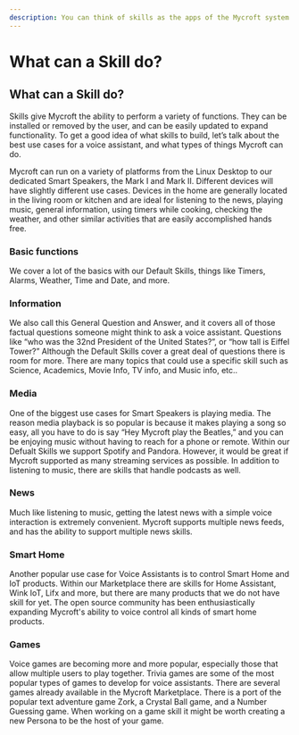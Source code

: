 ```yaml
---
description: You can think of skills as the apps of the Mycroft system.
---
```


# What can a Skill do?

## What can a Skill do?

Skills give Mycroft the ability to perform a variety of functions. They can be installed or removed by the user, and can be easily updated to expand functionality. To get a good idea of what skills to build, let’s talk about the best use cases for a voice assistant, and what types of things Mycroft can do. 

Mycroft can run on a variety of platforms from the Linux Desktop to our dedicated Smart Speakers, the Mark I and Mark II. Different devices will have slightly different use cases. Devices in the home are generally located in the living room or kitchen and are ideal for listening to the news, playing music, general information, using timers while cooking, checking the weather, and other similar activities that are easily accomplished hands free. 

### Basic functions

We cover a lot of the basics with our Default Skills, things like Timers, Alarms, Weather, Time and Date, and more.

### Information

We also call this General Question and Answer, and it covers all of those factual questions someone might think to ask a voice assistant. Questions like “who was the 32nd President of the United States?”, or “how tall is Eiffel Tower?” Although the Default Skills cover a great deal of questions there is room for more. There are many topics that could use a specific skill such as Science, Academics, Movie Info, TV info, and Music info, etc..

### Media

One of the biggest use cases for Smart Speakers is playing media. The reason media playback is so popular is because it makes playing a song so easy, all you have to do is say “Hey Mycroft play the Beatles,” and you can be enjoying music without having to reach for a phone or remote. Within our Defualt Skills we support Spotify and Pandora. However, it would be great if Mycroft supported as many streaming services as possible. In addition to listening to music, there are skills that handle podcasts as well. 

### News

Much like listening to music, getting the latest news with a simple voice interaction is extremely convenient. Mycroft supports multiple news feeds, and has the ability to support multiple news skills.

### Smart Home

Another popular use case for Voice Assistants is to control Smart Home and IoT products. Within our Marketplace there are skills for Home Assistant, Wink IoT, Lifx and more, but there are many products that we do not have skill for yet. The open source community has been enthusiastically expanding Mycroft's ability to voice control all kinds of smart home products.

### Games

Voice games are becoming more and more popular, especially those that allow multiple users to play together. Trivia games are some of the most popular types of games to develop for voice assistants. There are several games already available in the Mycroft Marketplace. There is a port of the popular text adventure game Zork, a Crystal Ball game, and a Number Guessing game. When working on a game skill it might be worth creating a new Persona to be the host of your game.

